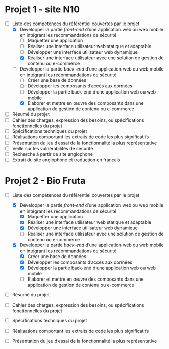 # Projet 1 - site N10

- [ ] Liste des compétences du référentiel couvertes par le projet
    - [X] Développer la partie *front-end* d’une application web ou web mobile en intégrant les recommandations de sécurité
        - [ ] Maquetter une application
        - [ ] Réaliser une interface utilisateur web statique et adaptable
        - [ ] Développer une interface utilisateur web dynamique
        - [X] Réaliser une interface utilisateur avec une solution de gestion de contenu ou e-commerce 
    - [ ] Développer la partie *back-end* d’une application web ou web mobile en intégrant les recommandations de sécurité
        - [ ] Créer une base de données 
        - [ ] Développer les composants d’accès aux données 
        - [ ] Développer la partie back-end d’une application web ou web mobile
        - [X] Elaborer et mettre en œuvre des composants dans une application de gestion de contenu ou e-commerce
- [ ] Résumé du projet 
- [ ] Cahier des charges, expression des besoins, ou spécifications fonctionnelles du projet
- [ ] Spécifications techniques du projet
- [ ] Réalisations comportant les extraits de code les plus significatifs 
- [ ] Présentation du jeu d’essai de la fonctionnalité la plus représentative 
- [ ] Veille sur les vulnérabilités de sécurité
- [ ] Recherche à partir de site anglophone
- [ ] Extrait du site anglophone et traduction en français

# Projet 2 - Bio Fruta
- [ ] Liste des compétences du référentiel couvertes par le projet
    - [X] Développer la partie *front-end* d’une application web ou web mobile en intégrant les recommandations de sécurité
        - [X] Maquetter une application
        - [X] Réaliser une interface utilisateur web statique et adaptable
        - [X] Développer une interface utilisateur web dynamique
        - [ ] Réaliser une interface utilisateur avec une solution de gestion de contenu ou e-commerce 
    - [X] Développer la partie *back-end* d’une application web ou web mobile en intégrant les recommandations de sécurité
        - [X] Créer une base de données 
        - [X] Développer les composants d’accès aux données 
        - [X] Développer la partie back-end d’une application web ou web mobile
        - [ ] Elaborer et mettre en œuvre des composants dans une application de gestion de contenu ou e-commerce
- [ ] Résumé du projet 
- [ ] Cahier des charges, expression des besoins, ou spécifications fonctionnelles du projet
- [ ] Spécifications techniques du projet
- [ ] Réalisations comportant les extraits de code les plus significatifs 
- [ ] Présentation du jeu d’essai de la fonctionnalité la plus représentative 



